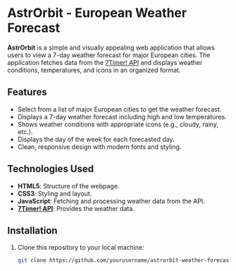 # AstrOrbit - European Weather Forecast

**AstrOrbit** is a simple and visually appealing web application that allows users to view a 7-day weather forecast for major European cities. The application fetches data from the [7Timer! API](http://www.7timer.info/doc.php?lang=en) and displays weather conditions, temperatures, and icons in an organized format.

## Features

- Select from a list of major European cities to get the weather forecast.
- Displays a 7-day weather forecast including high and low temperatures.
- Shows weather conditions with appropriate icons (e.g., cloudy, rainy, etc.).
- Displays the day of the week for each forecasted day.
- Clean, responsive design with modern fonts and styling.

## Technologies Used

- **HTML5**: Structure of the webpage.
- **CSS3**: Styling and layout.
- **JavaScript**: Fetching and processing weather data from the API.
- **[7Timer! API](http://www.7timer.info/doc.php?lang=en)**: Provides the weather data.

## Installation

1. Clone this repository to your local machine:
   ```bash
   git clone https://github.com/yourusername/astrorbit-weather-forecast.git
